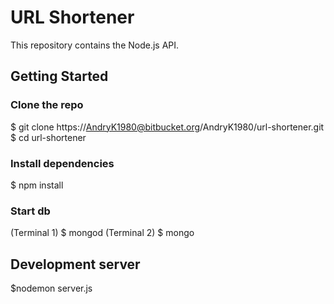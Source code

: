 # URL Shortener

This repository contains the Node.js API.

## Getting Started

### Clone the repo

$ git clone https://AndryK1980@bitbucket.org/AndryK1980/url-shortener.git
$ cd url-shortener

### Install dependencies

$ npm install     

### Start db

(Terminal 1) $ <your path fo DB> mongod
(Terminal 2) $ <your path fo DB> mongo

## Development server

$nodemon server.js

